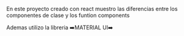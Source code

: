 En este proyecto creado con react muestro las diferencias entre los componentes de clase y los funtion components

Ademas utilizo la libreria ➡️MATERIAL UI➡️